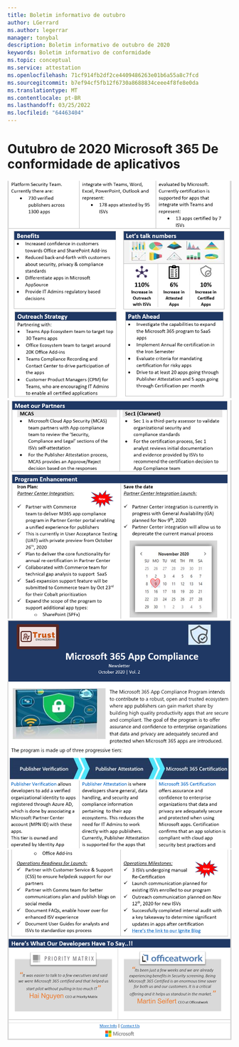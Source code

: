 ```yaml
---
title: Boletim informativo de outubro
author: LGerrard
ms.author: legerrar
manager: tonybal
description: Boletim informativo de outubro de 2020
keywords: Boletim informativo de conformidade
ms.topic: conceptual
ms.service: attestation
ms.openlocfilehash: 71cf914fb2df2ce4409486263e01b6a55a8c7fcd
ms.sourcegitcommit: b7ef94cf5fb12f6730a8688834ceee4f8fe8e0da
ms.translationtype: MT
ms.contentlocale: pt-BR
ms.lasthandoff: 03/25/2022
ms.locfileid: "64463404"
---
```

# <a name="october-2020-microsoft-365-app-compliance-newsletter"></a>Outubro de 2020 Microsoft 365 De conformidade de aplicativos

![Alt textAlt textAlt](../media/Oct_SS2.PNG)
![ textAlt](../media/Oct_SS3.PNG)
![ text](../media/Oct_SS1_New.png)
![](../media/Oct_SS4.PNG)

